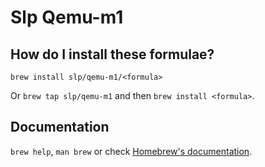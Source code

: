 # Slp Qemu-m1

## How do I install these formulae?

`brew install slp/qemu-m1/<formula>`

Or `brew tap slp/qemu-m1` and then `brew install <formula>`.

## Documentation

`brew help`, `man brew` or check [Homebrew's documentation](https://docs.brew.sh).
